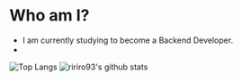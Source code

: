 # Who am I?

- I am currently studying to become a Backend Developer.
- 


![Top Langs](https://github-readme-stats.vercel.app/api/top-langs/?username=ririro93)
![ririro93's github stats](https://github-readme-stats.vercel.app/api?username=ririro93)
